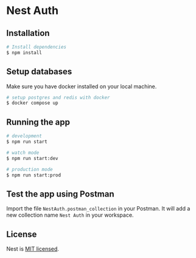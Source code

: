 # Nest Auth

## Installation

```bash
# Install dependencies
$ npm install
```

## Setup databases

Make sure you have docker installed on your local machine.

```bash
# setup postgres and redis with docker
$ docker compose up
```

## Running the app

```bash
# development
$ npm run start

# watch mode
$ npm run start:dev

# production mode
$ npm run start:prod
```

## Test the app using Postman

Import the file `NestAuth.postman_collection` in your Postman. It will add a new collection name `Nest Auth` in your workspace.

## License

Nest is [MIT licensed](LICENSE).
